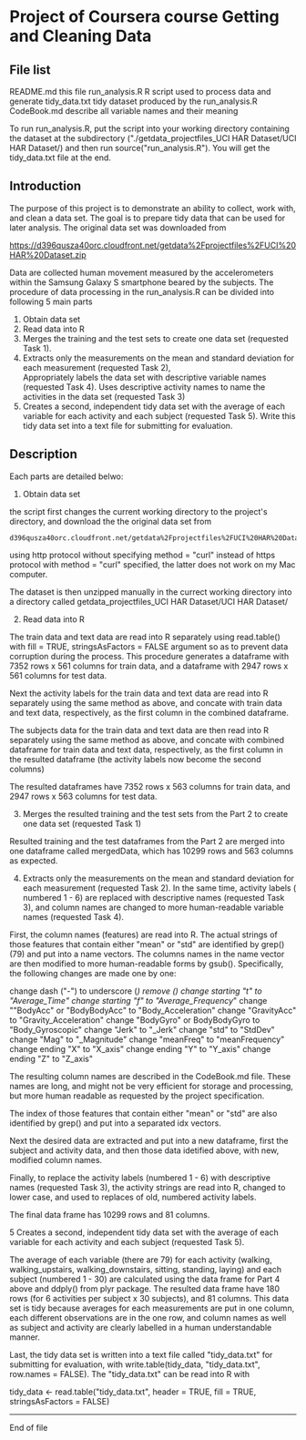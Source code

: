 Project of Coursera course Getting and Cleaning Data 
=============================

File list
-----------------

README.md  		    this file
run_analysis.R		R script used to process data and generate 
tidy_data.txt		  tidy dataset produced by the run_analysis.R
CodeBook.md		    describe all variable names and their meaning

To run run_analysis.R, put the script into your working directory containing the dataset at the subdirectory ("./getdata_projectfiles_UCI HAR Dataset/UCI HAR Dataset/) and then run source("run_analysis.R"). You will get the tidy_data.txt file at the end.

Introduction
-----------------

The purpose of this project is to demonstrate an ability to collect, work with, and clean a data set. The goal is to prepare tidy data that can be used for later analysis. The original data set was downloaded from

https://d396qusza40orc.cloudfront.net/getdata%2Fprojectfiles%2FUCI%20HAR%20Dataset.zip 


Data are collected human movement measured by the accelerometers within the Samsung Galaxy S smartphone beared by the subjects. The procedure of data processing in the run_analysis.R can be divided into following 5 main parts

1. Obtain data set
2. Read data into R
3. Merges the training and the test sets to create one data set (requested Task 1).
4. Extracts only the measurements on the mean and standard deviation for each measurement (requested Task 2),  
   Appropriately labels the data set with descriptive variable names (requested Task 4). 
   Uses descriptive activity names to name the activities in the data set (requested Task 3)
5. Creates a second, independent tidy data set with the average of each variable for each activity and each subject (requested Task 5). Write this tidy data set into a text file for submitting for evaluation. 

Description
-----------------

Each parts are detailed belwo:

1. Obtain data set

the script first changes the current working directory to the project's directory, and download the the original data set from

	d396qusza40orc.cloudfront.net/getdata%2Fprojectfiles%2FUCI%20HAR%20Dataset.zip 

using http protocol without specifying method = "curl" instead of https protocol with method = "curl" specified, the latter does not work on my Mac computer.

The dataset is then unzipped manually in the currect working directory into a directory called 
	getdata_projectfiles_UCI HAR Dataset/UCI HAR Dataset/


2. Read data into R

The train data and text data are read into R separately using read.table() with fill = TRUE, stringsAsFactors = FALSE argument so as to prevent data corruption during the process. This procedure generates a dataframe with 7352 rows x 561 columns for train data, and a dataframe with 2947 rows x 561 columns for test data.

Next the activity labels for the train data and text data are read into R separately using the same method as above, and concate with train data and text data, respectively, as the first column in the combined dataframe.

The subjects data for the train data and text data are then read into R separately using the same method as above, and concate with combined dataframe for train data and text data, respectively, as the first column in the resulted dataframe (the activity labels now become the second columns)

The resulted dataframes have 7352 rows x 563 columns for train data, and 2947 rows x 563 columns for test data.

3. Merges the resulted training and the test sets from the Part 2 to create one data set (requested Task 1)

Resulted training and the test dataframes from the Part 2 are merged into one dataframe called mergedData, which has 10299 rows and 563 columns as expected.

4. Extracts only the measurements on the mean and standard deviation for each measurement (requested Task 2). In the same time, activity labels ( numbered 1 - 6) are replaced with descriptive names (requested Task 3), and column names are changed to more human-readable variable names (requested Task 4).

First, the column names (features) are read into R. The actual strings of those features that contain either "mean" or "std" are identified by grep() (79) and put into a name vectors. The columns names in the name vector are then modified to more human-readable forms by gsub(). Specifically, the following changes are made one by one:

change dash ("-") to underscore (_)
remove ()
change starting "t" to "Average_Time"
change starting "f" to "Average_Frequency_"
change ""BodyAcc" or "BodyBodyAcc" to "Body_Acceleration"
change "GravityAcc" to "Gravity_Acceleration"
change "BodyGyro" or BodyBodyGyro to "Body_Gyroscopic"
change "Jerk" to "_Jerk" 
change "std" to "StdDev"
change "Mag" to "_Magnitude"
change "meanFreq" to "meanFrequency"
change ending "X" to "X_axis"
change ending "Y" to "Y_axis"
change ending "Z" to "Z_axis"

The resulting column names are described in the CodeBook.md file. These names are long, and might not be very efficient for storage and processing, but more human readable as requested by the project specification.

The index of those features that contain either "mean" or "std" are also identified by grep() and put into a separated idx vectors.

Next the desired data are extracted and put into a new dataframe, first the subject and activity data, and then those data idetified above, with new, modified column names.

Finally, to replace the activity labels (numbered 1 - 6) with descriptive names (requested Task 3), the activity strings are read into R, changed to lower case, and used to replaces of old, numbered activity labels.

The final data frame has 10299 rows and 81 columns.

5  Creates a second, independent tidy data set with the average of each variable for each activity and each subject (requested Task 5). 

The average of each variable (there are 79) for each activity (walking, walking_upstairs, walking_downstairs, sitting, standing, laying) and each subject (numbered 1 - 30) are calculated using the data frame for Part 4 above and ddply() from plyr package. The resulted data frame have 180 rows (for 6 activities per subject x 30 subjects), and 81 columns. This data set is tidy because averages for each measurements are put in one column, each different observations are in the one row, and column names as well as subject and activity are clearly labelled in a human understandable manner.

Last, the tidy data set is written into a text file called "tidy_data.txt" for submitting for evaluation, with write.table(tidy_data, "tidy_data.txt", row.names = FALSE). The "tidy_data.txt" can be read into R with  

tidy_data <- read.table("tidy_data.txt", header = TRUE, fill = TRUE, stringsAsFactors = FALSE)
 
-----------------
End of file